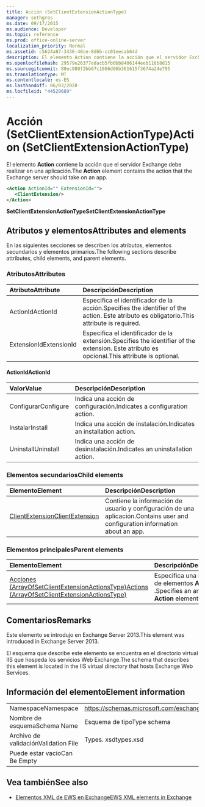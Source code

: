 ```yaml
---
title: Acción (SetClientExtensionActionType)
manager: sethgros
ms.date: 09/17/2015
ms.audience: Developer
ms.topic: reference
ms.prod: office-online-server
localization_priority: Normal
ms.assetid: c5624a87-3436-40ce-8d6b-cc01eecab64d
description: El elemento Action contiene la acción que el servidor Exchange debe realizar en una aplicación.
ms.openlocfilehash: 29579e26377edacb5fb0bb8406144eeb116b8d15
ms.sourcegitcommit: 88ec988f2bb67c1866d06b361615f3674a24e795
ms.translationtype: MT
ms.contentlocale: es-ES
ms.lasthandoff: 06/03/2020
ms.locfileid: "44529689"
---
```

# <a name="action-setclientextensionactiontype"></a><span data-ttu-id="646d8-103">Acción (SetClientExtensionActionType)</span><span class="sxs-lookup"><span data-stu-id="646d8-103">Action (SetClientExtensionActionType)</span></span>

<span data-ttu-id="646d8-104">El elemento **Action** contiene la acción que el servidor Exchange debe realizar en una aplicación.</span><span class="sxs-lookup"><span data-stu-id="646d8-104">The **Action** element contains the action that the Exchange server should take on an app.</span></span> 
  
```XML
<Action ActionId="" ExtensionId="">
   <ClientExtension/>
</Action>
```

 <span data-ttu-id="646d8-105">**SetClientExtensionActionType**</span><span class="sxs-lookup"><span data-stu-id="646d8-105">**SetClientExtensionActionType**</span></span>
## <a name="attributes-and-elements"></a><span data-ttu-id="646d8-106">Atributos y elementos</span><span class="sxs-lookup"><span data-stu-id="646d8-106">Attributes and elements</span></span>

<span data-ttu-id="646d8-107">En las siguientes secciones se describen los atributos, elementos secundarios y elementos primarios.</span><span class="sxs-lookup"><span data-stu-id="646d8-107">The following sections describe attributes, child elements, and parent elements.</span></span>
  
### <a name="attributes"></a><span data-ttu-id="646d8-108">Atributos</span><span class="sxs-lookup"><span data-stu-id="646d8-108">Attributes</span></span>

|<span data-ttu-id="646d8-109">**Atributo**</span><span class="sxs-lookup"><span data-stu-id="646d8-109">**Attribute**</span></span>|<span data-ttu-id="646d8-110">**Descripción**</span><span class="sxs-lookup"><span data-stu-id="646d8-110">**Description**</span></span>|
|:-----|:-----|
|<span data-ttu-id="646d8-111">ActionId</span><span class="sxs-lookup"><span data-stu-id="646d8-111">ActionId</span></span>  <br/> |<span data-ttu-id="646d8-112">Especifica el identificador de la acción.</span><span class="sxs-lookup"><span data-stu-id="646d8-112">Specifies the identifier of the action.</span></span> <span data-ttu-id="646d8-113">Este atributo es obligatorio.</span><span class="sxs-lookup"><span data-stu-id="646d8-113">This attribute is required.</span></span>  <br/> |
|<span data-ttu-id="646d8-114">ExtensionId</span><span class="sxs-lookup"><span data-stu-id="646d8-114">ExtensionId</span></span>  <br/> |<span data-ttu-id="646d8-115">Especifica el identificador de la extensión.</span><span class="sxs-lookup"><span data-stu-id="646d8-115">Specifies the identifier of the extension.</span></span> <span data-ttu-id="646d8-116">Este atributo es opcional.</span><span class="sxs-lookup"><span data-stu-id="646d8-116">This attribute is optional.</span></span>  <br/> |
   
#### <a name="actionid"></a><span data-ttu-id="646d8-117">ActionId</span><span class="sxs-lookup"><span data-stu-id="646d8-117">ActionId</span></span>

|<span data-ttu-id="646d8-118">**Valor**</span><span class="sxs-lookup"><span data-stu-id="646d8-118">**Value**</span></span>|<span data-ttu-id="646d8-119">**Descripción**</span><span class="sxs-lookup"><span data-stu-id="646d8-119">**Description**</span></span>|
|:-----|:-----|
|<span data-ttu-id="646d8-120">Configurar</span><span class="sxs-lookup"><span data-stu-id="646d8-120">Configure</span></span>  <br/> |<span data-ttu-id="646d8-121">Indica una acción de configuración.</span><span class="sxs-lookup"><span data-stu-id="646d8-121">Indicates a configuration action.</span></span>  <br/> |
|<span data-ttu-id="646d8-122">Instalar</span><span class="sxs-lookup"><span data-stu-id="646d8-122">Install</span></span>  <br/> |<span data-ttu-id="646d8-123">Indica una acción de instalación.</span><span class="sxs-lookup"><span data-stu-id="646d8-123">Indicates an installation action.</span></span>  <br/> |
|<span data-ttu-id="646d8-124">Uninstall</span><span class="sxs-lookup"><span data-stu-id="646d8-124">Uninstall</span></span>  <br/> |<span data-ttu-id="646d8-125">Indica una acción de desinstalación.</span><span class="sxs-lookup"><span data-stu-id="646d8-125">Indicates an uninstallation action.</span></span>  <br/> |
   
### <a name="child-elements"></a><span data-ttu-id="646d8-126">Elementos secundarios</span><span class="sxs-lookup"><span data-stu-id="646d8-126">Child elements</span></span>

|<span data-ttu-id="646d8-127">**Elemento**</span><span class="sxs-lookup"><span data-stu-id="646d8-127">**Element**</span></span>|<span data-ttu-id="646d8-128">**Descripción**</span><span class="sxs-lookup"><span data-stu-id="646d8-128">**Description**</span></span>|
|:-----|:-----|
|[<span data-ttu-id="646d8-129">ClientExtension</span><span class="sxs-lookup"><span data-stu-id="646d8-129">ClientExtension</span></span>](clientextension.md) <br/> |<span data-ttu-id="646d8-130">Contiene la información de usuario y configuración de una aplicación.</span><span class="sxs-lookup"><span data-stu-id="646d8-130">Contains user and configuration information about an app.</span></span>  <br/> |
   
### <a name="parent-elements"></a><span data-ttu-id="646d8-131">Elementos principales</span><span class="sxs-lookup"><span data-stu-id="646d8-131">Parent elements</span></span>

|<span data-ttu-id="646d8-132">**Elemento**</span><span class="sxs-lookup"><span data-stu-id="646d8-132">**Element**</span></span>|<span data-ttu-id="646d8-133">**Descripción**</span><span class="sxs-lookup"><span data-stu-id="646d8-133">**Description**</span></span>|
|:-----|:-----|
|[<span data-ttu-id="646d8-134">Acciones (ArrayOfSetClientExtensionActionsType)</span><span class="sxs-lookup"><span data-stu-id="646d8-134">Actions (ArrayOfSetClientExtensionActionsType)</span></span>](actions-arrayofsetclientextensionactionstype.md) <br/> |<span data-ttu-id="646d8-135">Especifica una matriz de elementos **Action** .</span><span class="sxs-lookup"><span data-stu-id="646d8-135">Specifies an array of **Action** elements.</span></span>  <br/> |
   
## <a name="remarks"></a><span data-ttu-id="646d8-136">Comentarios</span><span class="sxs-lookup"><span data-stu-id="646d8-136">Remarks</span></span>

<span data-ttu-id="646d8-137">Este elemento se introdujo en Exchange Server 2013.</span><span class="sxs-lookup"><span data-stu-id="646d8-137">This element was introduced in Exchange Server 2013.</span></span>
  
<span data-ttu-id="646d8-138">El esquema que describe este elemento se encuentra en el directorio virtual IIS que hospeda los servicios Web Exchange.</span><span class="sxs-lookup"><span data-stu-id="646d8-138">The schema that describes this element is located in the IIS virtual directory that hosts Exchange Web Services.</span></span>
  
## <a name="element-information"></a><span data-ttu-id="646d8-139">Información del elemento</span><span class="sxs-lookup"><span data-stu-id="646d8-139">Element information</span></span>

|||
|:-----|:-----|
|<span data-ttu-id="646d8-140">Namespace</span><span class="sxs-lookup"><span data-stu-id="646d8-140">Namespace</span></span>  <br/> |https://schemas.microsoft.com/exchange/services/2006/types  <br/> |
|<span data-ttu-id="646d8-141">Nombre de esquema</span><span class="sxs-lookup"><span data-stu-id="646d8-141">Schema Name</span></span>  <br/> |<span data-ttu-id="646d8-142">Esquema de tipo</span><span class="sxs-lookup"><span data-stu-id="646d8-142">Type schema</span></span>  <br/> |
|<span data-ttu-id="646d8-143">Archivo de validación</span><span class="sxs-lookup"><span data-stu-id="646d8-143">Validation File</span></span>  <br/> |<span data-ttu-id="646d8-144">Types. xsd</span><span class="sxs-lookup"><span data-stu-id="646d8-144">types.xsd</span></span>  <br/> |
|<span data-ttu-id="646d8-145">Puede estar vacío</span><span class="sxs-lookup"><span data-stu-id="646d8-145">Can Be Empty</span></span>  <br/> ||
   
## <a name="see-also"></a><span data-ttu-id="646d8-146">Vea también</span><span class="sxs-lookup"><span data-stu-id="646d8-146">See also</span></span>

- [<span data-ttu-id="646d8-147">Elementos XML de EWS en Exchange</span><span class="sxs-lookup"><span data-stu-id="646d8-147">EWS XML elements in Exchange</span></span>](ews-xml-elements-in-exchange.md)

